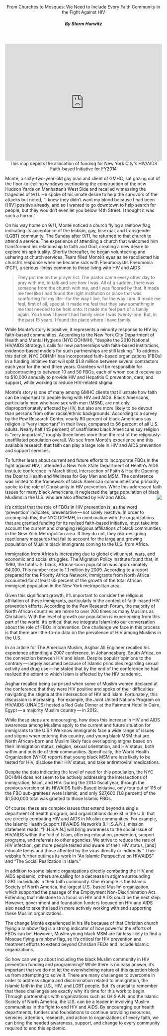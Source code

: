 
<center><header> From Churches to Mosques: We Need to Include Every Faith Community in the Fight Against HIV 
<h5> By Storm Hurwitz </h5> </center>
<center> <p> </p> <iframe width="100%" height="375" frameborder="0" src="https://stormhur.cartodb.com/viz/8dbdc09c-88ab-11e5-a117-0e787de82d45/embed_map" allowfullscreen webkitallowfullscreen mozallowfullscreen oallowfullscreen msallowfullscreen></iframe></center> <center>This map depicts the allocation of funding for New York City's HIV/AIDS Faith-based Initiative for FY2014</center>


<p> 

<paragraph>Monté, a sixty-two-year-old gay man and client of GMHC, sat gazing out of the floor-to-ceiling windows overlooking the construction of the new Hudson Yards on Manhattan’s West Side and recalled witnessing the tragedies of 9/11. He spoke of his innate desire to help the survivors of the attacks but noted, “I knew they didn’t want my blood because I had been [HIV] positive already, and so I wanted to go downtown to help search for people, but they wouldn’t even let you below 14th Street. I thought it was such a horror.” 

On his way home on 9/11, Monté noticed a church flying a rainbow flag, indicating its acceptance of the lesbian, gay, bisexual, and transgender (LGBT) community. The Sunday after 9/11, he returned to that church to attend a service. The experience of attending a church that welcomed him transformed his relationship to faith and God, creating a new desire to explore his spirituality. Shortly thereafter, he began volunteering and ushering at church services. 
Tears filled Monté’s eyes as he recollected his church’s response when he became sick with Pneumocystis Pneumonia (PCP), a serious illness common to those living with HIV and AIDS:

<blockquote> <p>They put me on the prayer list. The pastor came every other day to pray with me, to talk and see how I was. All of a sudden, there was someone from the church with me, and I was floored by that. It made me feel like I had found the right institution or place that was comforting for my life—for the way I live, for the way I am. It made me feel, first of all, special. It made me feel that they saw something in me that needed to be held onto. It made me feel part of a family again. You know I haven’t had family since I was twenty-one. But, in the past 15 years, I found the place where I have family. </blockquote> </P>

While Monte’s story is positive, it represents a minority response to HIV by faith-based communities. According to the New York City Department of Health and Mental Hygiene (NYC DOHMH), “despite the 2010 National HIV/AIDS Strategy’s calls for new partnerships with faith-based institutions, evidence-based models for such partnerships are still lacking.” To address this deficit, NYC DOHMH has incorporated faith-based organizations (FBOs) in a funding initiative that will split $1.8 million between several contractors each year for the next three years. Grantees will be responsible for subcontracting to between 10 and 50 FBOs, each of whom could receive up to $10,000 annually to provide HIV and Hepatitis C prevention, care, and support, while working to reduce HIV-related stigma. 

Monté’s story is one of many among GMHC clients that illustrate how faith can be important to people living with HIV and AIDS. Black Americans, particularly men who have sex with men (MSM), are not only disproportionately affected by HIV, but also are more likely to be devout than persons from other racial/ethnic backgrounds. According to a survey by the Pew Research Center, nearly 80 percent of black Americans say religion is “very important” in their lives, compared to 56 percent of all U.S. adults. Nearly half (45 percent) of unaffiliated black Americans say religion is “very important,” roughly three times more than the rest of the religiously-unaffiliated population overall. We see from Monté’s experience and this available research that faith can play a large role in HIV and AIDS prevention and support services.


To further learn about current and future efforts to incorporate FBOs in the fight against HIV, I attended a New York State Department of Health’s AIDS Institute conference in March titled, Intersection of Faith & Health: Opening the Door to Health and Wellness for Gay Men and MSM. The conference was limited to the framework of black American communities and primarily spoke to the role of Christianity in HIV prevention. While this addressed faith issues for many black Americans, it neglected the large population of black Muslims in the U.S. who are also affected by HIV and AIDS.
 <img align="right" src="http://www.poz.com/images/content/p205_gmhc_hurwitz.jpg"> 

   

It’s critical that the role of FBOs in HIV prevention is, as the word ‘prevention’ indicates, preventative — not solely reactive. In order to accomplish this, the NYC DOHMH, in combination with the organizations that are granted funding for its revised faith-based initiative, must take into account the current and changing religious affiliations of black communities in the New York Metropolitan area. If they do not, they risk designing reactionary measures that fail to account for the large and growing population of Muslim black immigrants coming to the U.S. from Africa.

Immigration from Africa is increasing due to global civil unrest, wars, and economic and social struggles. The Migration Policy Institute found that, in 1980, the total U.S. black, African-born population was approximately 64,000. This number rose to 1.1 million by 2009. According to a report prepared for the Priority Africa Network, immigrants from North Africa accounted for at least 65 percent of the growth of the total African immigrant population in the New York metropolitan area. 

Given this significant growth, it’s important to consider the religious affiliation of these immigrants, particularly in the context of faith-based HIV prevention efforts. According to the Pew Research Forum, the majority of North African countries are home to over 200 times as many Muslims as Christians. With the level of growth our population is experiencing from this part of the world, it’s critical that we integrate Islam into our conversation about the role of FBOs in prevention. One challenge we face in this process is that there are little-to-no data on the prevalence of HIV among Muslims in the U.S. 

In an article for The American Muslim, Asghar Ali Engineer recalled his experience attending a 2007 conference, in Johannesburg, South Africa, on the connection between HIV and Islam. Despite popular opinions to the contrary — largely assumed because of Islamic principles regarding sexual activity and drug use — he stated that by the end of the conference he had realized the extent to 
which Islam is affected by the HIV pandemic. 

Asghar recalled being surprised when some of Muslim women declared at the conference that they were HIV positive and spoke of their difficulties navigating the stigma at the intersection of HIV and Islam. Fortunately, this discussion is increasing.  For example, the Joint United Nations Program on HIV/AIDS (UNAIDS) hosted a Red Gala Dinner at the Fairmont Hotel in Cairo, Egypt — a majority Muslim country — in 2012. 

While these steps are encouraging, how does this increase in HIV and AIDS awareness among Muslims apply to the current and future situation for immigrants to the U.S.? We know immigrants face a wide range of issues and stigma when entering this country, and young black MSM that are North African-born and Muslim likely face overlapping stigma based on their immigration status, religion, sexual orientation, and HIV status, both within and outside of their communities. Specifically, the World Health Organization (WHO) reports that young black MSM are less likely to be tested for HIV, disclose their HIV status, and take antiretroviral medications.

Despite the data indicating the level of need for this population, the NYC DOHMH does not seem to be actively addressing the intersections of immigration, Islam, and HIV. During the 2014 fiscal year, through the previous version of its HIV/AIDS Faith-Based Initiative, only four out of 115 of the FBO sub-grantees were Islamic, and only $27,600 (1.8 percent) of the $1,500,000 total was granted to those Islamic FBOs. 


Of course, these are complex issues that extend beyond a single department of health program, and organizations do exist in the U.S. that are directly combating HIV and AIDS in Muslim communities. For example, the Islamic Health Support HIV/AIDS Network’s (I.H.S.A.N.), mission statement reads, “[I.H.S.A.N.] will bring awareness to the social issue of HIV/AIDS within the fold of Islam, offering education, prevention, support programs, and referrals to other agencies. We strive to reduce the rate of HIV infection, get more people tested and aware of their HIV status, [and] educate teens and those affected by the virus directly or indirectly.” Their website further outlines its work in “An Islamic Perspective on HIV/AIDS” and “The Social Realization in Islam.”

In addition to some Islamic organizations directly combating the HIV and AIDS epidemic, others are calling for a decrease in stigma surrounding LGBT individuals in their faith community. One example is the Islamic Society of North America, the largest U.S.-based Muslim organization, which supported the passage of the Employment Non-Discrimination Act. Extending that milestone to a focus on HIV and AIDS could be the next step. However, government and foundation funders focused on HIV and AIDS also need to take the lead in more actively working with and supporting these Muslim organizations.

The change Monté experienced in his life because of that Christian church flying a rainbow flag is a strong indicator of how powerful the efforts of FBOs can be. However, Muslim young black MSM are far less likely to find a Mosque flying a rainbow flag, so it’s critical for HIV prevention and treatment efforts to extend beyond Christian FBOs and include Islamic organizations. 

So how can we go about including the black Muslim community in HIV prevention funding and programming? While there is no easy answer, it’s important that we do not let the overwhelming nature of this question block us from attempting to solve it. There are many challenges to overcome in order to address stigma and discrimination related to immigration, the Islamic faith in the U.S., HIV, and LGBT people. But it’s crucial to remember that these challenges are exactly why it’s time for this work to begin. Through partnerships with organizations such as I.H.S.A.N. and the Islamic Society of North America, the U.S. can be a leader in involving Muslim communities in the fight to end HIV and AIDS. By encouraging our health departments, funders and foundations to continue providing resources, services, attention, research, and action to organizations of every faith, we can bring the needed awareness, support, and change to every community required to end this epidemic.
